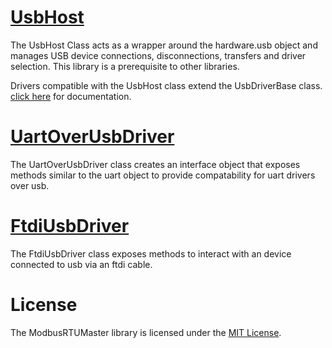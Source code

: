 
# [UsbHost](./UsbHost/)

The UsbHost Class acts as a wrapper around the hardware.usb object and manages USB device connections, disconnections, transfers and driver selection. This library is a prerequisite to other libraries.

Drivers compatible with the UsbHost class extend the UsbDriverBase class. [click here](./UsbHost/USB-DRIVER-BASE.md) for documentation.


# [UartOverUsbDriver](./UartOverUsbDriver/)

The UartOverUsbDriver class creates an interface object that exposes methods similar to the uart object to provide compatability for uart drivers over usb.


# [FtdiUsbDriver](./FtdiUsbDriver/)

The FtdiUsbDriver class exposes methods to interact with an device connected to usb via an ftdi cable.


# License

The ModbusRTUMaster library is licensed under the [MIT License](https://github.com/electricimp/thethingsapi/tree/master/LICENSE).